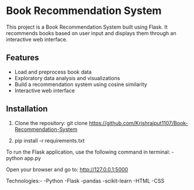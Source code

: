 # Book Recommendation System

This project is a Book Recommendation System built using Flask. It recommends books based on user input and displays them through an interactive web interface.

## Features
- Load and preprocess book data
- Exploratory data analysis and visualizations
- Build a recommendation system using cosine similarity
- Interactive web interface

## Installation
1. Clone the repository:
   git clone https://github.com/Krishrajput1107/Book-Recommendation-System

2. pip install -r requirements.txt

To run the Flask application, use the following command in terminal:
-python app.py

Open your browser and go to:
http://127.0.0.1:5000


Technologies:-
-Python
-Flask
-pandas
-scikit-learn
-HTML
-CSS 

